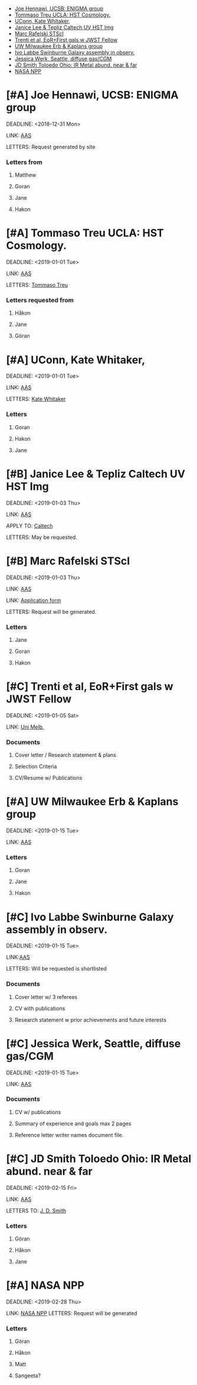 - [Joe Hennawi, UCSB: ENIGMA group    ](#orgf9f6bf2)
- [Tommaso Treu UCLA: HST Cosmology.        ](#orge1d2823)
- [UConn, Kate Whitaker,   ](#org06953e2)
- [Janice Lee & Tepliz Caltech UV HST Img ](#org0f266bd)
- [Marc Rafelski STScI   ](#org45a162d)
- [Trenti et al, EoR+First gals w JWST Fellow ](#org18440ee)
- [UW Milwaukee Erb & Kaplans group ](#org4f482ef)
- [Ivo Labbe Swinburne Galaxy assembly in observ. ](#org8047c31)
- [Jessica Werk, Seattle, diffuse gas/CGM  ](#org887c929)
- [JD Smith Toloedo Ohio: IR Metal abund. near & far ](#orga02e0e8)
- [NASA NPP       ](#org4ef9df9)

<div class="PREAMBLE">

</div>


<a id="orgf9f6bf2"></a>

# [#A] Joe Hennawi, UCSB: ENIGMA group    

<p><span class="timestamp-wrapper"><span class="timestamp-kwd">DEADLINE:</span> <span class="timestamp">&lt;2018-12-31 Mon&gt;</span></span></p>

LINK: [AAS](https://jobregister.aas.org/ad/2bd63bcd)

LETTERS: Request generated by site


### Letters from 

1.  Matthew

2.  Goran

3.  Jane

4.  Hakon


<a id="orge1d2823"></a>

# [#A] Tommaso Treu UCLA: HST Cosmology.        

<p><span class="timestamp-wrapper"><span class="timestamp-kwd">DEADLINE:</span> <span class="timestamp">&lt;2019-01-01 Tue&gt;</span></span></p>

LINK: [AAS](https://jobregister.aas.org/ad/c012b971)

LETTERS: [Tommaso Treu](mailto:tt@astro.ucla.edu)


### Letters requested from 

1.  Håkon

2.  Jane

3.  Göran


<a id="org06953e2"></a>

# [#A] UConn, Kate Whitaker,   

<p><span class="timestamp-wrapper"><span class="timestamp-kwd">DEADLINE:</span> <span class="timestamp">&lt;2019-01-01 Tue&gt;</span></span></p>

LINK: [AAS](https://jobregister.aas.org/ad/703cf2cd)

LETTERS: [Kate Whitaker](mailto:kate.whitaker@uconn.edu)


### Letters 

1.  Goran

2.  Hakon

3.  Jane


<a id="org0f266bd"></a>

# [#B] Janice Lee & Tepliz Caltech UV HST Img 

<p><span class="timestamp-wrapper"><span class="timestamp-kwd">DEADLINE:</span> <span class="timestamp">&lt;2019-01-03 Thu&gt;</span></span></p>

LINK: [AAS](https://jobregister.aas.org/ad/ec1c7594)

APPLY TO: [Caltech](mailto:applications@ipac.caltech.edu)

LETTERS: May be requested.


<a id="org45a162d"></a>

# [#B] Marc Rafelski STScI   

<p><span class="timestamp-wrapper"><span class="timestamp-kwd">DEADLINE:</span> <span class="timestamp">&lt;2019-01-03 Thu&gt;</span></span></p>

LINK: [AAS](https://jobregister.aas.org/ad/6748439f)

LINK: [Application form](https://stsci.slideroom.com/#/login/program/46759)

LETTERS: Request will be generated.


### Letters 

1.  Jane

2.  Goran

3.  Hakon


<a id="org18440ee"></a>

# [#C] Trenti et al, EoR+First gals w JWST Fellow 

<p><span class="timestamp-wrapper"><span class="timestamp-kwd">DEADLINE:</span> <span class="timestamp">&lt;2019-01-05 Sat&gt;</span></span></p>

LINK: [Uni Melb.](http://jobs.unimelb.edu.au/caw/en/job/898249/postdoc-research-fellow-astro-3d-fellow)


### Documents  

1.  Cover letter / Research statement & plans

2.  Selection Criteria

3.  CV/Resume w/ Publications


<a id="org4f482ef"></a>

# [#A] UW Milwaukee Erb & Kaplans group 

<p><span class="timestamp-wrapper"><span class="timestamp-kwd">DEADLINE:</span> <span class="timestamp">&lt;2019-01-15 Tue&gt; </span></span></p>

LINK: [AAS](https://jobregister.aas.org/ad/7c6e8820)


### Letters 

1.  Goran

2.  Jane

3.  Hakon


<a id="org8047c31"></a>

# [#C] Ivo Labbe Swinburne Galaxy assembly in observ. 

<p><span class="timestamp-wrapper"><span class="timestamp-kwd">DEADLINE:</span> <span class="timestamp">&lt;2019-01-15 Tue&gt;</span></span></p>

LINK:[AAS](https://jobregister.aas.org/ad/7d1a4704)

LETTERS: Will be requested is shortlisted


### Documents 

1.  Cover letter w/ 3 referees

2.  CV with publications

3.  Research statement w prior achievements and future interests


<a id="org887c929"></a>

# [#C] Jessica Werk, Seattle, diffuse gas/CGM  

<p><span class="timestamp-wrapper"><span class="timestamp-kwd">DEADLINE:</span> <span class="timestamp">&lt;2019-01-15 Tue&gt;</span></span></p>

LINK: [AAS](https://jobregister.aas.org/ad/5dbccbe9)


### Documents 

1.  CV w/ publications

2.  Summary of experience and goals max 2 pages

3.  Reference letter writer names document file.


<a id="orga02e0e8"></a>

# [#C] JD Smith Toloedo Ohio: IR Metal abund. near & far 

<p><span class="timestamp-wrapper"><span class="timestamp-kwd">DEADLINE:</span> <span class="timestamp">&lt;2019-02-15 Fri&gt;</span></span></p>

LINK: [AAS](https://jobregister.aas.org/ad/1cb5e104)

LETTERS TO: [J. D. Smith](mailto:jd.smith@utoledo.edu)


### Letters 

1.  Göran

2.  Håkon

3.  Jane


<a id="org4ef9df9"></a>

# [#A] NASA NPP       

<p><span class="timestamp-wrapper"><span class="timestamp-kwd">DEADLINE:</span> <span class="timestamp">&lt;2019-02-28 Thu&gt;</span></span></p>

LINK: [NASA NPP](https://npp.usra.edu/opportunities/details/?ro=18603) LETTERS: Request will be generated


### Letters  

1.  Göran

2.  Håkon

3.  Matt

4.  Sangeeta?